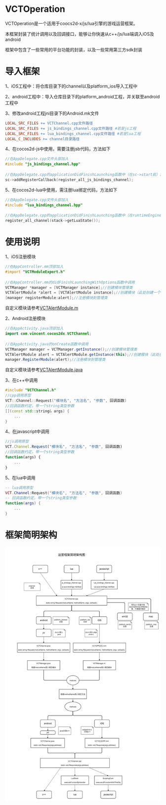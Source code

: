 # VCTOperation

VCTOperation是一个适用于coocs2d-x/js/lua引擎的游戏运营框架。<br>

本框架封装了统计调用以及回调接口，能够让你快速从c++/js/lua端调入iOS及android<br>

框架中包含了一些常用的平台功能的封装，以及一些常用第三方sdk封装
# 导入框架
1、iOS工程中：将仓库目录下的channel以及platform_ios导入工程中

2、android工程中：导入仓库目录下的platform_android工程，并关联至android工程中

3、修改android工程jni目录下的Android.mk文件
```mk
LOCAL_SRC_FILES += VCTChannel.cpp文件路径
LOCAL_SRC_FILES += js_bindings_channel.cpp文件路径 #若是js工程
LOCAL_SRC_FILES += lua_bindings_channel.cpp文件路径 #若是lua工程
LOCAL_C_INCLUDES += channel目录路径
```

4、在cocos2d-js中使用，需要注册jsb代码，方法如下
```cpp
//在AppDelegate.cpp文件头部加入
#include "js_bindings_channel.hpp"

//在AppDelegate.cpp的applicationDidFinishLaunching函数中（在sc->start前）加入
sc->addRegisterCallback(register_all_js_bindings_channel);
```

5、在cocos2d-lua中使用，需注册lua绑定代码，方法如下
```cpp
//在AppDelegate.cpp文件头部加入
#include "lua_bindings_channel.hpp"

//在AppDelegate.cpp的applicationDidFinishLaunching函数中（在runtimeEngine->start前）加入
register_all_channel(stack->getLuaState());
```
# 使用说明
1、iOS注册模块
```objective-c
//在AppController.mm顶部加入
#import "VCTModuleExport.h"

//在AppController.mm的didFinishLaunchingWithOptions函数中调用
VCTManager *manager = [VCTManager instance];//创建模块管理类
VCTAlertModule *alert = [VCTAlertModule instance];//创建模块（此处创建一个弹提示框的模块）
[manager registerModule:alert];//注册模块到管理类
```
自定义模块请参考[VCTAlertModule.m](https://github.com/ookcode/VCTOperation/blob/master/platform_ios/module/alertmodule/VCTAlertModule.m)<br>

2、Android注册模块
```java
//在AppActivity.java顶部加入
import com.vincent.cocos2dx.VCTChannel;

//在AppActivity.java的onCreate函数中调用
VCTManager manager = VCTManager.getInstance();//创建模块管理类
VCTAlertModule alert = VCTAlertModule.getInstance(this);//创建模块（此处创建一个弹提示框的模块）
manager.RegisterModule(alert);//注册模块到管理类
```
自定义模块请参考[VCTAlertModule.java](https://github.com/ookcode/VCTOperation/blob/master/platform_android/src/module/alertmodule/VCTAlertModule.java)<br>

3、在c++中调用
```cpp
#include "VCTChannel.h"
//cpp调用原型
VCT::Channel::Request("模块名", "方法名", "参数", 回调函数)
//回调函数约定，带一个string类型参数
[](const std::string& args) {
    ...
}
```
4、在javascript中调用
```javascript
//js调用原型
VCT.Channel.Request("模块名", "方法名", "参数", 回调函数)
//回调函数约定，带一个string类型参数
function(args) {
    ...
}
```

5、在lua中调用
```lua
-- lua调用原型
VCT.Channel:Request("模块名", "方法名", "参数", 回调函数)
-- 回调函数约定，带一个string类型参数
function(args) {
    ...
}
```
# 框架简明架构
![](https://github.com/ookcode/VCTOperation/raw/master/README/简明架构图.png)


